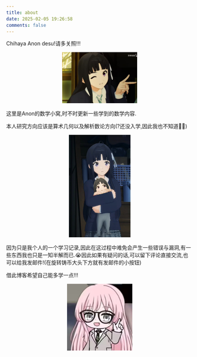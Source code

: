 ```yaml
---
title: about
date: 2025-02-05 19:26:58
comments: false
---
```


Chihaya Anon desu!请多关照!!!

<center>
<img src="/about/486.jpg" width="40%">
</center>

这里是Anon的数学小窝,时不时更新一些学到的数学内容.

本人研究方向应该是算术几何以及解析数论方向(?还没入学,因此我也不知道🤷‍♂️)

<center>
<img src="/about/972.jpg" width="33%">
</center>

因为只是我个人的一个学习记录,因此在这过程中难免会产生一些错误与漏洞,有一些东西我也只是一知半解而已.😭因此如果有疑问的话,可以留下评论直接交流,也可以给我发邮件!(在旋转铸币大头下方就有发邮件的小按钮)

借此博客希望自己能多学一点!!!

<center>
<img src="/about/anon-teacher.jpg" width="35%">
</center>